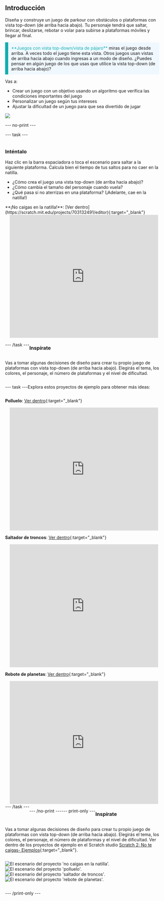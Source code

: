 ## Introducción

Diseña y construye un juego de parkour con obstáculos o plataformas con vista top-down (de arriba hacia abajo). Tu personaje tendrá que saltar, brincar, deslizarse, rebotar o volar para subirse a plataformas móviles y llegar al final.

<p style="border-left: solid; border-width:10px; border-color: #0faeb0; background-color: aliceblue; padding: 10px;">
<span style="color: #0faeb0">**Juegos con vista top-down/vista de pájaro**</span> miras el juego desde arriba. A veces todo el juego tiene esta vista. Otros juegos usan vistas de arriba hacia abajo cuando ingresas a un modo de diseño. ¿Puedes pensar en algún juego de los que usas que utilice la vista top-down (de arriba hacia abajo)? 
</p>

Vas a:
+ Crear un juego con un objetivo usando un algoritmo que verifica las condiciones importantes del juego
+ Personalizar un juego según tus intereses
+ Ajustar la dificultad de un juego para que sea divertido de jugar

![](images/example-strip.png)

--- no-print ---

--- task ---

<div style="display: flex; flex-wrap: wrap">
<div style="flex-basis: 175px; flex-grow: 1">  

### Inténtalo 

Haz clic en la barra espaciadora o toca el escenario para saltar a la siguiente plataforma. Calcula bien el tiempo de tus saltos para no caer en la natilla.

+ ¿Cómo crea el juego una vista top-down (de arriba hacia abajo)? 
+ ¿Cómo cambia el tamaño del personaje cuando vuela? 
+ ¿Qué pasa si no aterrizas en una plataforma? (¡Adelante, cae en la natilla!)

</div>

<div>
**¡No caigas en la natilla!**: [Ver dentro](https://scratch.mit.edu/projects/703132491/editor){:target="_blank"}
<div class="scratch-preview" style="margin-left: 15px;">
  <iframe allowtransparency="true" width="485" height="402" src="https://scratch.mit.edu/projects/embed/703132491/?autostart=false" frameborder="0"></iframe>
</div>

</div>

--- /task ---

### Inspírate

Vas a tomar algunas decisiones de diseño para crear tu propio juego de plataformas con vista top-down (de arriba hacia abajo). Elegirás el tema, los colores, el personaje, el número de plataformas y el nivel de dificultad.

--- task ---

Explora estos proyectos de ejemplo para obtener más ideas:

**Polluelo**: [Ver dentro](https://scratch.mit.edu/projects/703114828/editor){:target="_blank"}
<div class="scratch-preview" style="margin-left: 15px;">
  <iframe allowtransparency="true" width="485" height="402" src="https://scratch.mit.edu/projects/embed/703114828/?autostart=false" frameborder="0"></iframe>
</div>

**Saltador de troncos**: [Ver dentro](https://scratch.mit.edu/projects/703132780/editor){:target="_blank"}
<div class="scratch-preview" style="margin-left: 15px;">
  <iframe allowtransparency="true" width="485" height="402" src="https://scratch.mit.edu/projects/embed/703132780/?autostart=false" frameborder="0"></iframe>
</div>

**Rebote de planetas**: [Ver dentro](https://scratch.mit.edu/projects/703133018/editor){:target="_blank"}
<div class="scratch-preview" style="margin-left: 15px;">
  <iframe allowtransparency="true" width="485" height="402" src="https://scratch.mit.edu/projects/embed/703133018/?autostart=false" frameborder="0"></iframe>
</div>
--- /task ---

--- /no-print ---

--- print-only ---

### Inspírate

Vas a tomar algunas decisiones de diseño para crear tu propio juego de plataformas con vista top-down (de arriba hacia abajo). Elegirás el tema, los colores, el personaje, el número de plataformas y el nivel de dificultad. Ver dentro de los proyectos de ejemplo en el Scratch studio [Scratch 2: No te caigas- Ejemplos](https://scratch.mit.edu/studios/29599110/){:target="_blank"}.

![El escenario del proyecto 'no caigas en la natilla'.](images/custard.png) ![El escenario del proyecto 'polluelo'.](images/bird.png) ![El escenario del proyecto 'saltador de troncos'.](images/frog.png) ![El escenario del proyecto 'rebote de planetas'.](images/space.png)

--- /print-only ---

 
